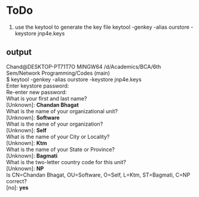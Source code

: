 # ToDo 
1. use the keytool to generate the key file
keytool -genkey -alias ourstore -keystore jnp4e.keys

## output
Chand@DESKTOP-PT71T7O MINGW64 /d/Academics/BCA/6th Sem/Network Programming/Codes (main)  
$ keytool -genkey -alias ourstore -keystore jnp4e.keys  
Enter keystore password:  
Re-enter new password:  
What is your first and last name?  
  [Unknown]:  **Chandan Bhagat**  
What is the name of your organizational unit?  
  [Unknown]:  **Software**  
What is the name of your organization?  
  [Unknown]:  **Self**  
What is the name of your City or Locality?  
  [Unknown]:  **Ktm**  
What is the name of your State or Province?  
  [Unknown]:  **Bagmati**  
What is the two-letter country code for this unit?  
  [Unknown]:  **NP**  
Is CN=Chandan Bhagat, OU=Software, O=Self, L=Ktm, ST=Bagmati, C=NP correct?  
  [no]:  **yes**  